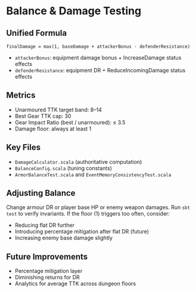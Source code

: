 # Balance & Damage Testing

## Unified Formula
`finalDamage = max(1, baseDamage + attackerBonus - defenderResistance)`

- `attackerBonus`: equipment damage bonus + IncreaseDamage status effects
- `defenderResistance`: equipment DR + ReduceIncomingDamage status effects

## Metrics
- Unarmoured TTK target band: 8–14
- Best Gear TTK cap: 30
- Gear Impact Ratio (best / unarmoured): ≤ 3.5
- Damage floor: always at least 1

## Key Files
- `DamageCalculator.scala` (authoritative computation)
- `BalanceConfig.scala` (tuning constants)
- `ArmorBalanceTest.scala` and `EventMemoryConsistencyTest.scala`

## Adjusting Balance
Change armour DR or player base HP or enemy weapon damages. Run `sbt test` to verify invariants. If the floor (1) triggers too often, consider:
- Reducing flat DR further
- Introducing percentage mitigation after flat DR (future)
- Increasing enemy base damage slightly

## Future Improvements
- Percentage mitigation layer
- Diminishing returns for DR
- Analytics for average TTK across dungeon floors
